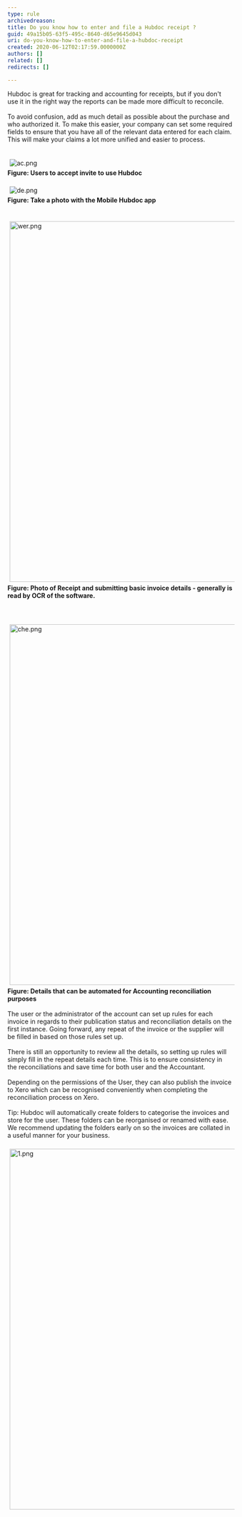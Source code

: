```yaml
---
type: rule
archivedreason: 
title: Do you know how to enter and file a Hubdoc receipt ?
guid: 49a15b05-63f5-495c-8640-d65e9645d043
uri: do-you-know-how-to-enter-and-file-a-hubdoc-receipt
created: 2020-06-12T02:17:59.0000000Z
authors: []
related: []
redirects: []

---
```



​​​Hubdoc is great for tracking and accounting for receipts, but if you don't use it in&#160;the right way the reports can be made more difficult&#160;to reconcile.​​<br><br>To avoid ​​confusion, add as much detail as possible about the purchase and who authorized it. To make this easier, your company can set some&#160;required fields to ensure that you have all of the relevant data entered for each claim. This&#160;will make your claims a lot more unified and easier to process.&#160;<div><br></div><div><img src="/SiteAssets/do-you-know-how-to-enter-a-hubdoc-receipt/ac.png" alt="ac.png" style="margin&#58;5px;" />&#160;</div><div><strong>​Figure&#58; Users to accept invite to use Hubdoc</strong><br><div><br></div><div><img src="/SiteAssets/do-you-know-how-to-enter-a-hubdoc-receipt/de.png" alt="de.png" style="margin&#58;5px;" /><br></div><div><strong>Figure&#58; Take a photo with the Mobile Hubdoc app&#160;</strong><br><div><br>​​<img src="/SiteAssets/do-you-know-how-to-enter-a-hubdoc-receipt/wer.png" alt="wer.png" style="margin&#58;5px;width&#58;808px;" /><br></div><div><strong>Figure&#58; Photo of Receipt and submitting&#160;basic invoice details - generally is read by OCR of the software.</strong><br></div><div><strong><br></strong></div><div><br></div><div>​<img src="/SiteAssets/do-you-know-how-to-enter-a-hubdoc-receipt/che.png" alt="che.png" style="margin&#58;5px;width&#58;808px;" /><br><strong>​Figure&#58; Details that can be automated for Accounting reconciliation purposes</strong><br></div><div><br>​The user or the administrator of the account can set up rules for&#160;each invoice in regards to their publication status and reconciliation details on the first instance. Going forward, any repeat of the invoice or the supplier will be filled in based on those rules set up.&#160;</div><div><br></div><div>There is still an opportunity to review all the details, so setting up rules will simply fill&#160;in the repeat details each time. This is to ensure consistency in the reconciliations and save time for both user and the Accountant.<br></div><div><br></div><div>Depending on the permissions of the User, they can also publish the invoice to Xero&#160;which can be recognised conveniently when completing the reconciliation process on Xero.<br></div><div><br></div><div>Tip&#58; Hubdoc will automatically create folders to categorise the invoices and store for the user. These folders can be reorganised or renamed with ease. We recommend updating the folders early on so the invoices are collated in a useful manner for your business.&#160;​<br></div><div>​<br></div><div><img src="/SiteAssets/do-you-know-how-to-enter-a-hubdoc-receipt/1.png" alt="1.png" style="margin&#58;5px;width&#58;808px;" /><br></div><div><br><br></div></div></div>
<br><excerpt class='endintro'></excerpt><br>
<p>​<br>​<br></p>


